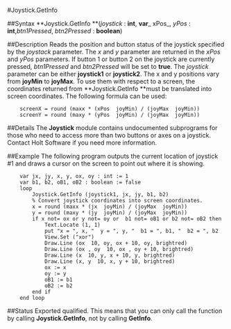
#Joystick.GetInfo

##Syntax
**Joystick.GetInfo **(_joystick_ : **int**, **var**_ xPos_, _yPos_ : **int**,_btn1Pressed_, _btn2Pressed_ : **boolean**)



##Description
Reads the position and button status of the joystick specified by the _joystack_ parameter. The _x_ and _y_ parameter are returned in the _xPos_ and _yPos_ parameters. If button 1 or button 2 on the joystick are currently pressed, _btn1Pressed_ and _btn2Pressed_ will be set to **true**. The _joystick_ parameter can be either **joystick1** or **joystick2**.
The x and y positions vary from **joyMin** to **joyMax**. To use them with respect to a screen, the coordinates returned from **Joystick.GetInfo **must be translated into screen coordinates. The following formula can be used:


        screenX = round (maxx * (xPos  joyMin) / (joyMax  joyMin))
        screenY = round (maxy * (yPos  joyMin) / (joyMax  joyMin))
##Details
The **Joystick** module contains undocumented subprograms for those who need to access more than two buttons or axes on a joystick. Contact Holt Software if you need more information.



##Example
The following program outputs the current location of joystick #1 and draws a cursor on the screen to point out where it is showing.


        var jx, jy, x, y, ox, oy : int := 1
        var b1, b2, oB1, oB2 : boolean := false
        loop
            Joystick.GetInfo (joystick1, jx, jy, b1, b2)
            % Convert joystick coordinates into screen coordinates.
            x = round (maxx * (jx  joyMin) / (joyMax  joyMin))
            y = round (maxy * (jy  joyMin) / (joyMax  joyMin))
            if x not= ox or y not= oy or  b1 not= oB1 or b2 not= oB2 then
                Text.Locate (1, 1)
                put "x = ", x, "  y = ", y, "  b1 = ", b1, "  b2 = ", b2
                View.Set ("xor")
                Draw.Line (ox  10, oy, ox + 10, oy, brightred)
                Draw.Line (ox , oy  10, ox , oy + 10, brightred)
                Draw.Line (x  10, y, x + 10, y, brightred)
                Draw.Line (x, y  10, x, y + 10, brightred)
                ox := x
                oy := y
                oB1 := b1
                oB2 := b2
            end if
        end loop
##Status
Exported qualified.
This means that you can only call the function by calling **Joystick.GetInfo**, not by calling **GetInfo**.


